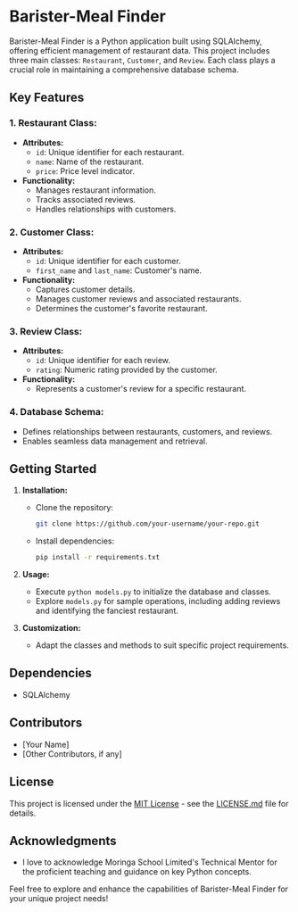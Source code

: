 # Barister-Meal Finder

Barister-Meal Finder is a Python application built using SQLAlchemy, offering efficient management of restaurant data. This project includes three main classes: `Restaurant`, `Customer`, and `Review`. Each class plays a crucial role in maintaining a comprehensive database schema.

## Key Features

### 1. **Restaurant Class:**
   - **Attributes:**
     - `id`: Unique identifier for each restaurant.
     - `name`: Name of the restaurant.
     - `price`: Price level indicator.
   - **Functionality:**
     - Manages restaurant information.
     - Tracks associated reviews.
     - Handles relationships with customers.

### 2. **Customer Class:**
   - **Attributes:**
     - `id`: Unique identifier for each customer.
     - `first_name` and `last_name`: Customer's name.
   - **Functionality:**
     - Captures customer details.
     - Manages customer reviews and associated restaurants.
     - Determines the customer's favorite restaurant.

### 3. **Review Class:**
   - **Attributes:**
     - `id`: Unique identifier for each review.
     - `rating`: Numeric rating provided by the customer.
   - **Functionality:**
     - Represents a customer's review for a specific restaurant.

### 4. **Database Schema:**
   - Defines relationships between restaurants, customers, and reviews.
   - Enables seamless data management and retrieval.

## Getting Started

1. **Installation:**
   - Clone the repository:
     ```bash
     git clone https://github.com/your-username/your-repo.git
     ```
   - Install dependencies:
     ```bash
     pip install -r requirements.txt
     ```

2. **Usage:**
   - Execute `python models.py` to initialize the database and classes.
   - Explore `models.py` for sample operations, including adding reviews and identifying the fanciest restaurant.

3. **Customization:**
   - Adapt the classes and methods to suit specific project requirements.

## Dependencies

- SQLAlchemy

## Contributors

- [Your Name]
- [Other Contributors, if any]

## License

This project is licensed under the [MIT License](LICENSE.md) - see the [LICENSE.md](LICENSE.md) file for details.

## Acknowledgments

- I love to acknowledge Moringa School Limited's Technical Mentor for the proficient teaching and guidance on key Python concepts.

Feel free to explore and enhance the capabilities of Barister-Meal Finder for your unique project needs!
